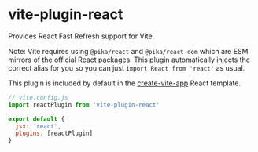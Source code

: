 # vite-plugin-react

Provides React Fast Refresh support for Vite.

Note: Vite requires using `@pika/react` and `@pika/react-dom` which are ESM mirrors of the official React packages. This plugin automatically injects the correct alias for you so you can just `import React from 'react'` as usual.

This plugin is included by default in the [create-vite-app](https://github.com/vitejs/create-vite-app) React template.

``` js
// vite.config.js
import reactPlugin from 'vite-plugin-react'

export default {
  jsx: 'react',
  plugins: [reactPlugin]
}
```
